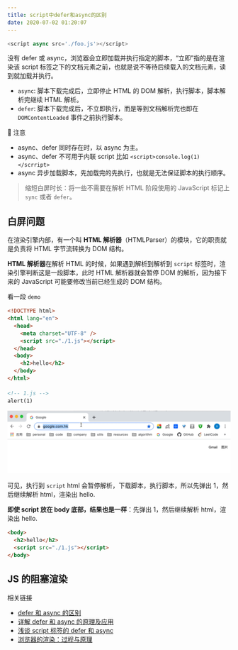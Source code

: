 ```yaml
---
title: script中defer和async的区别
date: 2020-07-02 01:20:07
---
```


```js
<script async src='./foo.js'></script>
```

没有 defer 或 async，浏览器会立即加载并执行指定的脚本，“立即”指的是在渲染该 script 标签之下的文档元素之前，也就是说不等待后续载入的文档元素，读到就加载并执行。

- `async`: 脚本下载完成后，立即停止 HTML 的 DOM 解析，执行脚本，脚本解析完继续 HTML 解析。
- `defer`: 脚本下载完成后，不立即执行，而是等到文档解析完也即在 `DOMContentLoaded` 事件之前执行脚本。

🔔 注意

- async、defer 同时存在时，以 async 为主。
- async、defer 不可用于内联 script 比如 `<script>console.log(1)</scrript>`
- async 异步加载脚本，先加载完的先执行，也就是无法保证脚本的执行顺序。

> 缩短白屏时长：将一些不需要在解析 HTML 阶段使用的 JavaScript 标记上 `sync` 或者 `defer`。

## 白屏问题

在渲染引擎内部，有一个叫 **HTML 解析器**（HTMLParser）的模块，它的职责就是负责将 HTML 字节流转换为 DOM 结构。

**HTML 解析器**在解析 HTML 的时候，如果遇到解析到解析到 `script` 标签时，渲染引擎判断这是一段脚本，此时 HTML 解析器就会暂停 DOM 的解析，因为接下来的 JavaScript 可能要修改当前已经生成的 DOM 结构。

看一段 `demo`

```html
<!DOCTYPE html>
<html lang="en">
  <head>
    <meta charset="UTF-8" />
    <script src="./1.js"></script>
  </head>
  <body>
    <h2>hello</h2>
  </body>
</html>

<!-- 1.js -->
alert(1)
```

![渲染图](../../assets/html/browser-render.gif)

可见，执行到 `script` html 会暂停解析，下载脚本，执行脚本，所以先弹出 1，然后继续解析 html，渲染出 hello.

**即使 script 放在 body 底部，结果也是一样**：先弹出 1，然后继续解析 html，渲染出 hello.

```html
<body>
  <h2>hello</h2>
  <script src="./1.js"></script>
</body>
```

## JS 的阻塞渲染

相关链接

- [defer 和 async 的区别](https://segmentfault.com/q/1010000000640869)
- [详解 defer 和 async 的原理及应用](https://blog.csdn.net/z9061/article/details/83011175)
- [浅谈 script 标签的 defer 和 async](https://segmentfault.com/a/1190000006778717)
- [浏览器的渲染：过程与原理](https://zhuanlan.zhihu.com/p/29418126)
